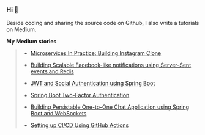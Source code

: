 ### Hi 👋

Beside coding and sharing the source code on Github, I also write a tutorials on Medium.


**My Medium stories**
 
> - [Microservices In Practice: Building Instagram Clone](https://medium.com/javarevisited/microservices-in-practice-developing-instagram-clone-introduction-4f6d78abdfa1)
 > 
> - [Building Scalable Facebook-like notifications using Server-Sent events and Redis](https://medium.com/javarevisited/building-scalable-facebook-like-notification-using-server-sent-event-and-redis-9d0944dee618) 
 > 
> - [JWT and Social Authentication using Spring Boot](https://medium.com/javarevisited/jwt-and-social-authentication-using-spring-boot-90e4faaa9204)
 > 
> - [Spring Boot Two-Factor Authentication](https://medium.com/javarevisited/spring-boot-two-factor-authentication-78e00aa10176)
 >
> - [Building Persistable One-to-One Chat Application using Spring Boot and WebSockets](https://medium.com/@amrkhaled_47016/building-persistable-one-to-one-chat-application-using-spring-boot-and-websockets-303ba5d30bb0)
 >
> - [Setting up CI/CD Using GitHub Actions](https://medium.com/javarevisited/setting-up-ci-cd-using-github-actions-1568f080b2cc) 
